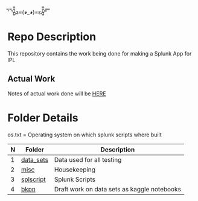 ̿' ̿'\̵͇̿̿\з=(◕_◕)=ε/̵͇̿̿/'̿'̿ ̿

# Repo Description 

This repository contains the work being done for making a Splunk App for IPL 

## Actual Work 

Notes of actual work done will be <a href="https://www.notion.so/Splunk-Sports-Stats-Dashboard-d1b1e5183bcd4f029bf92b7d4239e246 " target="_blank"> HERE </a>

# Folder Details 

os.txt = Operating system on which splunk scripts where built 

N | Folder | Description 
--- | --- | --- 
1 | [data_sets](https://github.com/stekd/ipl/tree/master/data_sets) | Data used for all testing
2 | [misc](https://github.com/stekd/ipl/tree/master/misc) | Housekeeping | misc | Housekeeping Stuff
3 | [splscript](https://github.com/stekd/ipl/tree/master/splscript) | Splunk Scripts
4 | [bkpn]() | Draft work on data sets as kaggle notebooks
